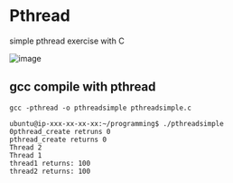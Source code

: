 # Pthread
simple pthread exercise with C

![image](https://user-images.githubusercontent.com/86057499/149612129-93dacaee-8199-4017-8506-63afef6a011a.png)

## gcc compile with pthread
```
gcc -pthread -o pthreadsimple pthreadsimple.c
```

```
ubuntu@ip-xxx-xx-xx-xx:~/programming$ ./pthreadsimple
0pthread_create retruns 0
pthread_create returns 0
Thread 2
Thread 1
thread1 returns: 100
thread2 returns: 100

````
